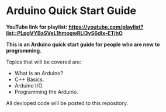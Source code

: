 # Arduino Quick Start Guide
**YouTube link for playlist: https://youtube.com/playlist?list=PLpgVYBaSVeL1hmogwRLl3vS6dIx-ETihO**

**This is an Arduino quick start guide for people who are new to programming.**

Topics that will be covered are:
* What is an Arduino?
* C++ Basics.
* Arduino I/O.
* Programming the Arduino.

All devloped code will be posted to this repository.
